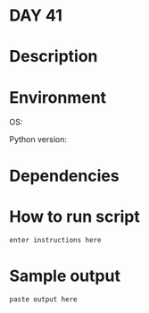 
# DAY 41

# Description

# Environment
OS:

Python version:

# Dependencies

# How to run script
```
enter instructions here
```

# Sample output
```
paste output here
```
